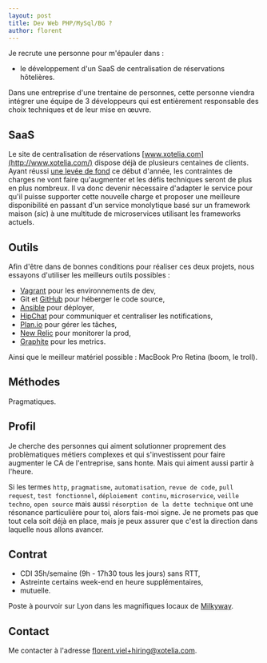 ```yaml
---
layout: post
title: Dev Web PHP/MySql/BG ?
author: florent
---
```


Je recrute une personne pour m'épauler dans :

* le développement d'un SaaS de centralisation de réservations hôtelières.

Dans une entreprise d'une trentaine de personnes, cette personne viendra intégrer une équipe de 3 développeurs qui est entièrement responsable des choix techniques et de leur mise en œuvre.

## SaaS

Le site de centralisation de réservations [www.xotelia.com](http://www.xotelia.com/) dispose déjà de plusieurs centaines de clients. Ayant réussi [une levée de fond](http://frenchweb.fr/grenoble-xotelia-leve-13-million-deuros-pour-aider-les-petits-hotels-a-gerer-les-reservations-web/186520) ce début d'année, les contraintes de charges ne vont faire qu'augmenter et les défis techniques seront de plus en plus nombreux. Il va donc devenir nécessaire d'adapter le service pour qu'il puisse supporter cette nouvelle charge et proposer une meilleure disponibilité en passant d'un service monolytique basé sur un framework maison (*sic*) à une multitude de microservices utilisant les frameworks actuels.

## Outils

Afin d'être dans de bonnes conditions pour réaliser ces deux projets, nous essayons d'utiliser les meilleurs outils possibles :

* [Vagrant](http://www.vagrantup.com/) pour les environnements de dev,
* Git et [GitHub](https://github.com/Xotelia) pour héberger le code source,
* [Ansible](http://www.ansible.com/home) pour déployer,
* [HipChat](https://www.hipchat.com/) pour communiquer et centraliser les notifications,
* [Plan.io](https://plan.io/) pour gérer les tâches,
* [New Relic](http://newrelic.com/) pour monitorer la prod,
* [Graphite](http://graphite.wikidot.com/) pour les metrics.

Ainsi que le meilleur matériel possible : MacBook Pro Retina (boom, le troll).

## Méthodes

Pragmatiques.

## Profil

Je cherche des personnes qui aiment solutionner proprement des problèmatiques métiers complexes et qui s'investissent pour faire augmenter le CA de l'entreprise, sans honte. Mais qui aiment aussi partir à l'heure.

Si les termes `http`, `pragmatisme`, `automatisation`, `revue de code`, `pull request`, `test fonctionnel`, `déploiement continu`, `microservice`, `veille techno`, `open source` mais aussi `résorption de la dette technique` ont une résonance particulière pour toi, alors fais-moi signe. Je ne promets pas que tout cela soit déjà en place, mais je peux assurer que c'est la direction dans laquelle nous allons avancer.

## Contrat

* CDI 35h/semaine (9h - 17h30 tous les jours) sans RTT,
* Astreinte certains week-end en heure supplémentaires,
* mutuelle.

Poste à pourvoir sur Lyon dans les magnifiques locaux de [Milkyway](https://goo.gl/maps/Hcyvl).

## Contact

Me contacter à l'adresse florent.viel+hiring@xotelia.com.
